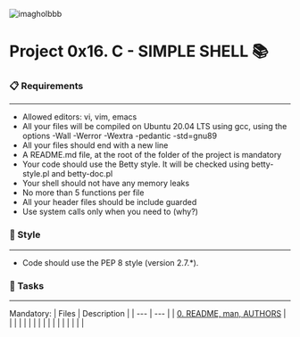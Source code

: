 

![imagholbbb](https://user-images.githubusercontent.com/84213405/144296310-f3c81f10-ae9f-48a8-99df-6c3e668a64fe.png)


# Project 0x16. C - SIMPLE SHELL 📚

### 📋 Requirements
***
* Allowed editors: vi, vim, emacs
* All your files will be compiled on Ubuntu 20.04 LTS using gcc, using the options -Wall -Werror -Wextra -pedantic -std=gnu89
* All your files should end with a new line
* A README.md file, at the root of the folder of the project is mandatory
* Your code should use the Betty style. It will be checked using betty-style.pl and betty-doc.pl
* Your shell should not have any memory leaks
* No more than 5 functions per file
* All your header files should be include guarded
* Use system calls only when you need to (why?)

### 🎨 Style
***
* Code should use the PEP 8 style (version 2.7.*).

### 🎯 Tasks
***
Mandatory:
| Files | Description |
| --- | --- |
| [0. README, man, AUTHORS]() |  |
| []() |  |
| []() |  |
| []() |  |
| []() |  |
| []() |  |
